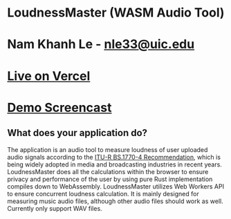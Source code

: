 # LoudnessMaster (WASM Audio Tool)

# Nam Khanh Le - nle33@uic.edu

# [Live on Vercel](https://test-loudnessmaster-sveltekit.vercel.app)

# [Demo Screencast](https://youtu.be/74pW5oSCWQ8)

## What does your application do?

The application is an audio tool to measure loudness of user uploaded audio signals according to the [ITU-R BS.1770-4 Recommendation](https://www.itu.int/dms_pubrec/itu-r/rec/bs/R-REC-BS.1770-4-201510-I!!PDF-E.pdf), which is being widely adopted in media and broadcasting industries in recent years. LoudnessMaster does all the calculations within the browser to ensure privacy and performance of the user by using pure Rust implementation compiles down to WebAssembly. LoudnessMaster utilizes Web Workers API to ensure concurrent loudness calculation. It is mainly designed for measuring music audio files, although other audio files should work as well. Currently only support WAV files.
